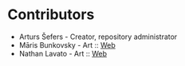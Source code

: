 Contributors
=====

* Arturs Šefers - Creator, repository administrator
* Māris Bunkovsky - Art :: [Web](http://bunkovsky.com/)
* Nathan Lavato - Art :: [Web](http://nathan-lovato.com/)
